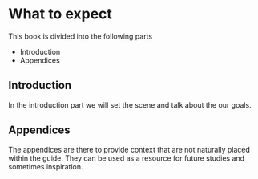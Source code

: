 # What to expect
This book is divided into the following parts

* Introduction
* Appendices

## Introduction
In the introduction part we will set the scene and talk about the our goals.

## Appendices
The appendices are there to provide context that are not naturally placed within
the guide. They can be used as a resource for future studies and sometimes
inspiration.
